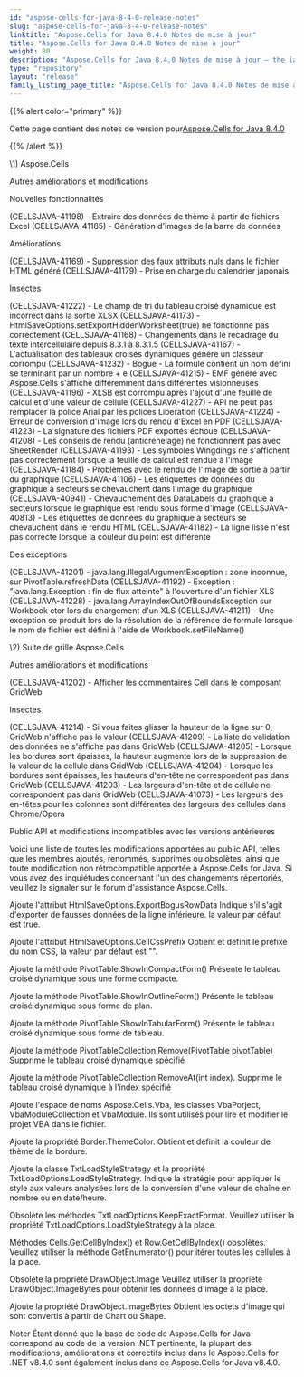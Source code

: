 ```yaml
---
id: "aspose-cells-for-java-8-4-0-release-notes"
slug: "aspose-cells-for-java-8-4-0-release-notes"
linktitle: "Aspose.Cells for Java 8.4.0 Notes de mise à jour"
title: "Aspose.Cells for Java 8.4.0 Notes de mise à jour"
weight: 80
description: "Aspose.Cells for Java 8.4.0 Notes de mise à jour – the latest updates and fixes."
type: "repository"
layout: "release"
family_listing_page_title: "Aspose.Cells for Java 8.4.0 Notes de mise à jour"
---
```

{{% alert color="primary" %}} 

 Cette page contient des notes de version pour[Aspose.Cells for Java 8.4.0](https://releases.aspose.com/cells/java/new-releases/aspose.cells-for-java-8.4.0/)

{{% /alert %}} 

\1) Aspose.Cells

Autres améliorations et modifications

Nouvelles fonctionnalités

(CELLSJAVA-41198) - Extraire des données de thème à partir de fichiers Excel
(CELLSJAVA-41185) - Génération d'images de la barre de données

Améliorations

(CELLSJAVA-41169) - Suppression des faux attributs nuls dans le fichier HTML généré
(CELLSJAVA-41179) - Prise en charge du calendrier japonais

Insectes

(CELLSJAVA-41222) - Le champ de tri du tableau croisé dynamique est incorrect dans la sortie XLSX
(CELLSJAVA-41173) - HtmlSaveOptions.setExportHiddenWorksheet(true) ne fonctionne pas correctement
(CELLSJAVA-41168) - Changements dans le recadrage du texte intercellulaire depuis 8.3.1 à 8.3.1.5
(CELLSJAVA-41167) - L'actualisation des tableaux croisés dynamiques génère un classeur corrompu
(CELLSJAVA-41232) - Bogue - La formule contient un nom défini se terminant par un nombre + e
(CELLSJAVA-41215) - EMF généré avec Aspose.Cells s'affiche différemment dans différentes visionneuses
(CELLSJAVA-41196) - XLSB est corrompu après l'ajout d'une feuille de calcul et d'une valeur de cellule
(CELLSJAVA-41227) - API ne peut pas remplacer la police Arial par les polices Liberation
(CELLSJAVA-41224) - Erreur de conversion d'image lors du rendu d'Excel en PDF
(CELLSJAVA-41223) - La signature des fichiers PDF exportés échoue
(CELLSJAVA-41208) - Les conseils de rendu (anticrénelage) ne fonctionnent pas avec SheetRender
(CELLSJAVA-41193) - Les symboles Wingdings ne s'affichent pas correctement lorsque la feuille de calcul est rendue à l'image
(CELLSJAVA-41184) - Problèmes avec le rendu de l'image de sortie à partir du graphique
(CELLSJAVA-41106) - Les étiquettes de données du graphique à secteurs se chevauchent dans l'image du graphique
(CELLSJAVA-40941) - Chevauchement des DataLabels du graphique à secteurs lorsque le graphique est rendu sous forme d'image
(CELLSJAVA-40813) - Les étiquettes de données du graphique à secteurs se chevauchent dans le rendu HTML
(CELLSJAVA-41182) - La ligne lisse n'est pas correcte lorsque la couleur du point est différente

Des exceptions

(CELLSJAVA-41201) - java.lang.IllegalArgumentException : zone inconnue, sur PivotTable.refreshData
(CELLSJAVA-41192) - Exception : "java.lang.Exception : fin de flux atteinte" à l'ouverture d'un fichier XLS
(CELLSJAVA-41228) - java.lang.ArrayIndexOutOfBoundsException sur Workbook ctor lors du chargement d'un XLS
(CELLSJAVA-41211) - Une exception se produit lors de la résolution de la référence de formule lorsque le nom de fichier est défini à l'aide de Workbook.setFileName()

\2) Suite de grille Aspose.Cells

Autres améliorations et modifications

(CELLSJAVA-41202) - Afficher les commentaires Cell dans le composant GridWeb

Insectes

(CELLSJAVA-41214) - Si vous faites glisser la hauteur de la ligne sur 0, GridWeb n'affiche pas la valeur
(CELLSJAVA-41209) - La liste de validation des données ne s'affiche pas dans GridWeb
(CELLSJAVA-41205) - Lorsque les bordures sont épaisses, la hauteur augmente lors de la suppression de la valeur de la cellule dans GridWeb
(CELLSJAVA-41204) - Lorsque les bordures sont épaisses, les hauteurs d'en-tête ne correspondent pas dans GridWeb
(CELLSJAVA-41203) - Les largeurs d'en-tête et de cellule ne correspondent pas dans GridWeb
(CELLSJAVA-41073) - Les largeurs des en-têtes pour les colonnes sont différentes des largeurs des cellules dans Chrome/Opera

Public API et modifications incompatibles avec les versions antérieures

Voici une liste de toutes les modifications apportées au public API, telles que les membres ajoutés, renommés, supprimés ou obsolètes, ainsi que toute modification non rétrocompatible apportée à Aspose.Cells for Java. Si vous avez des inquiétudes concernant l'un des changements répertoriés, veuillez le signaler sur le forum d'assistance Aspose.Cells.

 Ajoute l'attribut HtmlSaveOptions.ExportBogusRowData
Indique s'il s'agit d'exporter de fausses données de la ligne inférieure. la valeur par défaut est true.

 Ajoute l'attribut HtmlSaveOptions.CellCssPrefix
Obtient et définit le préfixe du nom CSS, la valeur par défaut est "".

 Ajoute la méthode PivotTable.ShowInCompactForm()
Présente le tableau croisé dynamique sous une forme compacte.

 Ajoute la méthode PivotTable.ShowInOutlineForm()
Présente le tableau croisé dynamique sous forme de plan.

 Ajoute la méthode PivotTable.ShowInTabularForm()
Présente le tableau croisé dynamique sous forme de tableau.

 Ajoute la méthode PivotTableCollection.Remove(PivotTable pivotTable)
Supprime le tableau croisé dynamique spécifié

 Ajoute la méthode PivotTableCollection.RemoveAt(int index).
Supprime le tableau croisé dynamique à l'index spécifié

Ajoute l'espace de noms Aspose.Cells.Vba, les classes VbaPorject, VbaModuleCollection et VbaModule.
Ils sont utilisés pour lire et modifier le projet VBA dans le fichier.

 Ajoute la propriété Border.ThemeColor.
Obtient et définit la couleur de thème de la bordure.

 Ajoute la classe TxtLoadStyleStrategy et la propriété TxtLoadOptions.LoadStyleStrategy.
Indique la stratégie pour appliquer le style aux valeurs analysées lors de la conversion d'une valeur de chaîne en nombre ou en date/heure.

 Obsolète les méthodes TxtLoadOptions.KeepExactFormat.
Veuillez utiliser la propriété TxtLoadOptions.LoadStyleStrategy à la place.

 Méthodes Cells.GetCellByIndex() et Row.GetCellByIndex() obsolètes.
Veuillez utiliser la méthode GetEnumerator() pour itérer toutes les cellules à la place.

 Obsolète la propriété DrawObject.Image
Veuillez utiliser la propriété DrawObject.ImageBytes pour obtenir les données d'image à la place.

 Ajoute la propriété DrawObject.ImageBytes
Obtient les octets d'image qui sont convertis à partir de Chart ou Shape.


Noter
Étant donné que la base de code de Aspose.Cells for Java correspond au code de la version .NET pertinente, la plupart des modifications, améliorations et correctifs inclus dans le Aspose.Cells for .NET v8.4.0 sont également inclus dans ce Aspose.Cells for Java v8.4.0.
